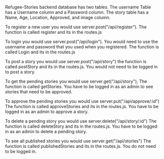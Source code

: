 Refugee-Stories backend database has two tables.  The username Table has a Username column and a Password column.  The story table has a Name, Age, Location, Approved, and image column.  

  To register a new user you would use server.post("/api/register").  The function is called register and its in the routes.js

  To login you would use server.post("/api/login").  You would need to use the username and password that you used when you registered.  The function is called Login and its in the routes.js

  To post a story you would use server.post("/api/story")  the function is called postStory and its in the routes.js.  You would not need to be logged in to post a story.

  To get the pending stories you would use server.get("/api/story"); The function is called getStories. You have to be logged in as an admin to see stories that need to be approved.

  To approve the pending stories you would use server.put("/api/approve/:id") The function is called approveStories and its in the routes.js. You have to be logged in as an admin to approve a story.

  To delete a pending story you would use server.delete("/api/story/:id") The function is called deleteStory and its in the routes.js. You have to be logged in as an admin to delete a pending story. 

  To see all published stories you would use server.get("/api/stories")  The function is called publishedStories and its in the routes.js.  You do not need to be logged in. 



